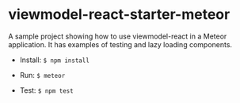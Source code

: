 # viewmodel-react-starter-meteor

A sample project showing how to use viewmodel-react in a Meteor application. It has examples of testing and lazy loading components.

* Install:
`$ npm install`

* Run:
`$ meteor`

* Test:
`$ npm test`